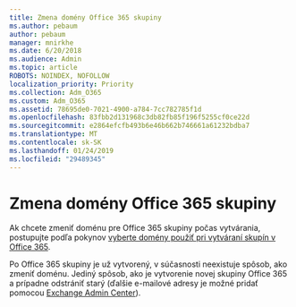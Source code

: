 ```yaml
---
title: Zmena domény Office 365 skupiny
ms.author: pebaum
author: pebaum
manager: mnirkhe
ms.date: 6/20/2018
ms.audience: Admin
ms.topic: article
ROBOTS: NOINDEX, NOFOLLOW
localization_priority: Priority
ms.collection: Adm_O365
ms.custom: Adm_O365
ms.assetid: 78695de0-7021-4900-a784-7cc782785f1d
ms.openlocfilehash: 83fbb2d131968c3db82fb85f196f5255cf0ce22d
ms.sourcegitcommit: e2864efcfb493b6e46b662b746661a61232bdba7
ms.translationtype: MT
ms.contentlocale: sk-SK
ms.lasthandoff: 01/24/2019
ms.locfileid: "29489345"
---
```

# <a name="change-the-domain-for-office-365-group"></a>Zmena domény Office 365 skupiny

Ak chcete zmeniť doménu pre Office 365 skupiny počas vytvárania, postupujte podľa pokynov [vyberte domény použiť pri vytváraní skupín v Office 365](https://support.office.com/article/7cf5655d-e523-4bc3-a93b-3ccebf44a01a.aspx).
  
Po Office 365 skupiny je už vytvorený, v súčasnosti neexistuje spôsob, ako zmeniť doménu. Jediný spôsob, ako je vytvorenie novej skupiny Office 365 a prípadne odstrániť starý (ďalšie e-mailové adresy je možné pridať pomocou [Exchange Admin Center](https://support.office.com/article/https://outlook.office365.com/ecp.aspx)).
  

